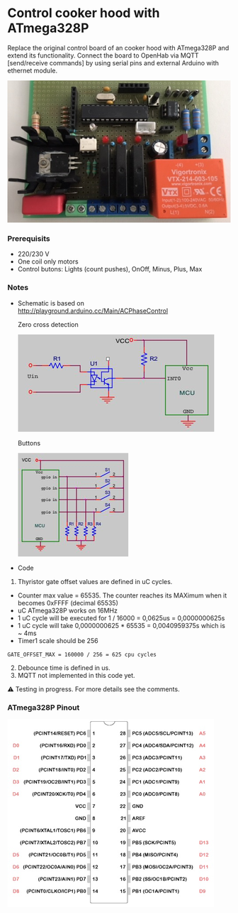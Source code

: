# Control cooker hood with ATmega328P

Replace the original control board of an cooker hood with ATmega328P and extend its functionality. Connect the board to OpenHab via MQTT [send/receive commands] by using serial pins and external Arduino with ethernet module.

![controller](https://github.com/div-co/home_automation/blob/master/arduino/pics/cooker_hood_controller.JPG)

### Prerequisits
* 220/230 V 
* One coil only motors
* Control butons: Lights (count pushes), OnOff, Minus, Plus, Max

### Notes
* Schematic is based on http://playground.arduino.cc/Main/ACPhaseControl 

  Zero cross detection
  
  ![](pics/zcd.JPG)
  
  Buttons
  
  ![](pics/buttons.JPG)

* Code

1. Thyristor gate offset values are defined in uC cycles.
 - Counter max value = 65535. The counter reaches its MAXimum when it becomes 0xFFFF (decimal 65535)
 - uC ATmega328P works on 16MHz 
 - 1 uC cycle will be executed for 1 / 16000 = 0,0625us = 0,0000000625s
 - 1 uC cycle will take 0,0000000625 * 65535 = 0,0040959375s which is ~ 4ms
 - Timer1 scale should be 256
  ```
  GATE_OFFSET_MAX = 160000 / 256 = 625 cpu cycles
  ```
2. Debounce time is defined in us.
3. MQTT not implemented in this code yet.

:warning: Testing in progress. For more details see the comments.

### ATmega328P Pinout

![](pics/ATmega328P-pinout.jpg)
